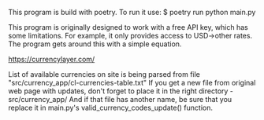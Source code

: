 This program is build with poetry. To run it use:
$ poetry run python main.py

This program is originally designed to work with a free API key, which has some limitations. 
For example, it only provides access to USD->other rates. The program gets around this with a simple equation.

https://currencylayer.com/

List of available currencies on site is being parsed from file
"src/currency_app/cl-currencies-table.txt"
If you get a new file from original web page with updates, don't forget
to place it in the right directory - src/currency_app/
And if that file has another name, be sure that you replace it in
main.py's valid_currency_codes_update() function.